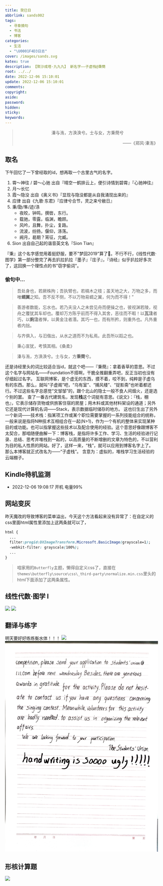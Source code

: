 ```yaml
---
title: 癸巳日
abbrlink: sands002
tags:
  - 寻章摘句
  - 书法
  - 博客
categories:
  - 生活
  - "\U0001F4D3日志"
cover: /images/sands.svg
katex: true
description: 【聚沙成塔·九九九】 新名字——子虚栈@秉蕳
root: ../../
date: 2022-12-06 15:10:01
update: 2022-12-06 15:10:01
comments:
copyright:
aside:
password:
hidden: 
sticky:
keywords:
---
```


> <center>溱与洧，方涣涣兮。士与女，方秉蕳兮</center>
> <p align="right">——《郑风·溱洧》</p>
## 取名
下午回忆了一下曾经取的id，想再取一个古里古气的名字。
1. 霄～神往 / 碧～心驰
	出自『晴空一鹤排云上，便引诗情到碧霄』『心驰神往』
2. 月～长忆
3. 霞～隐没
	出自《奥义书》『显现与隐没都是从自我涌现出来的』
4. 应律
	出自《九歌·东君》『应律兮合节，灵之来兮敝日』
5. 秉/勖/隼/迹/涤
	- 夜皎，钟鸣，撰辔，东行。
	- 载驰，零露，临渊，瞻顾。
	- 风吟，且舞，扑尘，复路。
	- 流波，纷扬，偃仰，涤荡。
	- 阙月，曷期？宵征，允臧。
6. Sion
	出自自己起的谐音英文名『Sion Tian』

『秉』这个名字感觉用着挺舒服，要不"梦回2019"算了👀。不行不行，《线性代数·图学》第一部分整完了再去扒拉扒拉『墨子』『庄子』，『诗经』似乎扒拉好多次了，这回换一个理性点的书"窃字偷词"。

### 偷句中...
> 吾处身也，若厥株拘；吾执臂也，若槁木之枝；虽天地之大，万物之多，而唯**蜩翼**之知。吾不反不侧，不以万物易蜩之翼，何为而不得！”

> 善游者数能，忘水也。若乃夫没人之未尝见舟而便操之也，彼视渊若陵，视舟之覆犹其车却也。覆却万方陈乎前而不得入其舍，恶往而不暇！以**瓦注**者巧，以**鉤注**者惮，以黄金注者湣。其巧一也，而有所矜，则重外也。凡外重者内拙。

> 与齐俱入，与汩偕出，从水之道而不为私焉。此吾所以蹈之也。

> 秉心宣犹，考慎其相。《桑柔》

> 溱与洧，方涣涣兮。士与女，方**秉蕳**兮。

还是诗经里头的词比较适合当id，就这个吧——『秉蕳』：拿着香草的意思。不过这个名字与网站名——Foundation不搭啊，干脆全推翻重弄吧，反正当初也没有仔细起过名字。
互联网博客，是个虚无的东西，摸不着，咬不到，纯粹是子虚乌有的东西。那么，就叫“子虚阁”吧，“乌有室”、“捕风楼”、“捉影斋”也听着都还行。不过这些名字总感觉“文邹邹”的，跟个北山的隐士一般不食人间烟火，还是选个别的罢。
查了一番古代建筑名，发现**栈**这个词挺有意思。《说文》：『栈，棚也』，它表示储存货物或供旅客住宿的房屋；用木料或其他材料架设的通道；另外它还是现代计算机名词——Stack，表示数据临时储存的地方。
这也衍生出了另外一个新词——技术栈：指某项工作或某个职位需要掌握的一系列技能组合的统称，一般来说是指将N种技术互相组合在一起(N>1)，作为一个有机的整体来实现某种目的或功能。也可以指掌握这些技术以及配合使用的经验。这个意思好像跟博客不太契合，那咱随便曲解一下：博客栈，是指将许多工作、学习、生活的经验进行记录、总结、思考并堆栈到一起的，以高质量的不断增删的文章为特色的，不以营利为目的私人性质的网站。好了，这样一来，“栈”，就可以应用到博客名字上了。
那么本博客就正式改名为——“子虚栈”。
含意为：虚拟的，堆栈学习生活经验的云端棚子。

## Kindle待机监测
* 2022-12-06 19:08:17 开机 电量99%

## 网站变灰
昨天魔改的导致博客的菜单溢出，今天这个方法看起来没有异常了：在自定义的css里面html属性里添加上这两条就可以了，
```css
html {
  ...
  filter:progid:DXImageTransform.Microsoft.BasicImage(grayscale=1);
  -webkit-filter: grayscale(100%);
  ...
}
```
> 咱家用的`Butterfly`主题，懒得自定义css了，直接在`themes\butterfly\source\css\_third-party\normalize.min.css`里头的html下面添加了这两条属性。

## 线性代数·图学 I 
![](../../../images/20221012/IMG_20221207_001544.jpg)
![](../../../images/20221012/IMG_20221207_001555.jpg)
## 翻译与练字
明天要好好练练衡水体！！！
![](../../../images/20221012/IMG_20221207_012123.jpg)![](../../../images/20221012/IMG_20221207_012129.jpg)
## 形核计算题
![](../../../images/20221012/IMG_20221207_015712.jpg)
